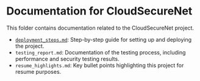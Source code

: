 # Documentation for CloudSecureNet

This folder contains documentation related to the CloudSecureNet project.

- [`deployment_steps.md`](./deployment_steps.md): Step-by-step guide for setting up and deploying the project.
- `testing_report.md`: Documentation of the testing process, including performance and security testing results.
- `resume_highlights.md`: Key bullet points highlighting this project for resume purposes.
